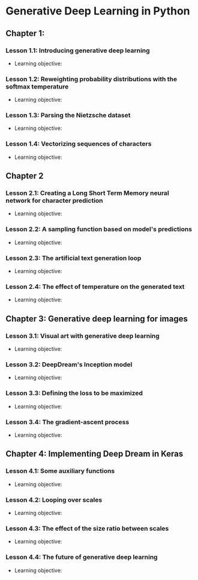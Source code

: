 # Generative Deep Learning in Python

## Chapter 1: 

### Lesson 1.1: Introducing generative deep learning

  * Learning objective: 

### Lesson 1.2: Reweighting probability distributions with the softmax temperature

  * Learning objective: 

### Lesson 1.3: Parsing the Nietzsche dataset

  * Learning objective: 

### Lesson 1.4: Vectorizing sequences of characters

  * Learning objective: 

## Chapter 2

### Lesson 2.1: Creating a Long Short Term Memory neural network for character prediction

  * Learning objective: 

### Lesson 2.2: A sampling function based on model's predictions

  * Learning objective: 

### Lesson 2.3: The artificial text generation loop

  * Learning objective: 

### Lesson 2.4: The effect of temperature on the generated text

  * Learning objective: 

## Chapter 3: Generative deep learning for images

### Lesson 3.1: Visual art with generative deep learning 

  * Learning objective: 

### Lesson 3.2: DeepDream's Inception model

  * Learning objective: 

### Lesson 3.3: Defining the loss to be maximized

  * Learning objective: 

### Lesson 3.4: The gradient-ascent process

  * Learning objective: 

## Chapter 4: Implementing Deep Dream in Keras

### Lesson 4.1: Some auxiliary functions

  * Learning objective: 

### Lesson 4.2: Looping over scales

  * Learning objective: 

### Lesson 4.3: The effect of the size ratio between scales

  * Learning objective: 

### Lesson 4.4: The future of generative deep learning

  * Learning objective: 

